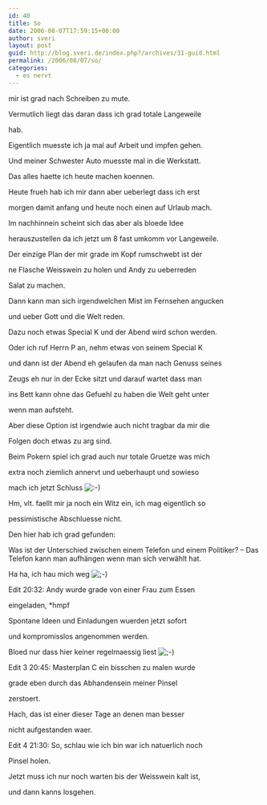 ```yaml
---
id: 40
title: So
date: 2006-08-07T17:59:15+00:00
author: sveri
layout: post
guid: http://blog.sveri.de/index.php?/archives/31-guid.html
permalink: /2006/08/07/so/
categories:
  - es nervt
---
```

mir ist grad nach Schreiben zu mute.
  
Vermutlich liegt das daran dass ich grad totale Langeweile
  
hab.
  
Eigentlich muesste ich ja mal auf Arbeit und impfen gehen.
  
Und meiner Schwester Auto muesste mal in die Werkstatt.
  
Das alles haette ich heute machen koennen.
  
Heute frueh hab ich mir dann aber ueberlegt dass ich erst
  
morgen damit anfang und heute noch einen auf Urlaub mach.

Im nachhinnein scheint sich das aber als bloede Idee 
  
herauszustellen da ich jetzt um 8 fast umkomm vor Langeweile.

Der einzige Plan der mir grade im Kopf rumschwebt ist der
  
ne Flasche Weisswein zu holen und Andy zu ueberreden
  
Salat zu machen.
  
Dann kann man sich irgendwelchen Mist im Fernsehen angucken
  
und ueber Gott und die Welt reden.

Dazu noch etwas Special K und der Abend wird schon werden.

Oder ich ruf Herrn P an, nehm etwas von seinem Special K
  
und dann ist der Abend eh gelaufen da man nach Genuss seines
  
Zeugs eh nur in der Ecke sitzt und darauf wartet dass man
  
ins Bett kann ohne das Gefuehl zu haben die Welt geht unter
  
wenn man aufsteht.

Aber diese Option ist irgendwie auch nicht tragbar da mir die
  
Folgen doch etwas zu arg sind.

Beim Pokern spiel ich grad auch nur totale Gruetze was mich 
  
extra noch ziemlich annervt und ueberhaupt und sowieso
  
mach ich jetzt Schluss <img src="http://blog.sveri.net/templates/default/img/emoticons/smile.png" alt=":-)" style="display: inline; vertical-align: bottom;" class="emoticon" />

Hm, vlt. faellt mir ja noch ein Witz ein, ich mag eigentlich so
  
pessimistische Abschluesse nicht.

Den hier hab ich grad gefunden:

Was ist der Unterschied zwischen einem Telefon und einem Politiker? &#8211; Das Telefon kann man aufhängen wenn man sich verwählt hat.

Ha ha, ich hau mich weg <img src="http://blog.sveri.net/templates/default/img/emoticons/wink.png" alt=";-)" style="display: inline; vertical-align: bottom;" class="emoticon" />

Edit 20:32: Andy wurde grade von einer Frau zum Essen 
  
eingeladen, *hmpf
  
Spontane Ideen und Einladungen wuerden jetzt sofort 
  
und kompromisslos angenommen werden.
  
Bloed nur dass hier keiner regelmaessig liest <img src="http://blog.sveri.net/templates/default/img/emoticons/wink.png" alt=";-)" style="display: inline; vertical-align: bottom;" class="emoticon" />

Edit 3 20:45: Masterplan C ein bisschen zu malen wurde
  
grade eben durch das Abhandensein meiner Pinsel
  
zerstoert.
  
Hach, das ist einer dieser Tage an denen man besser
  
nicht aufgestanden waer.

Edit 4 21:30: So, schlau wie ich bin war ich natuerlich noch
  
Pinsel holen.
  
Jetzt muss ich nur noch warten bis der Weisswein kalt ist,
  
und dann kanns losgehen.